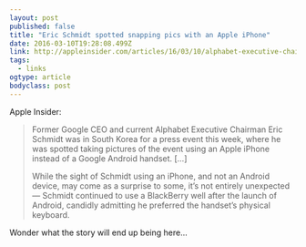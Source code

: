```yaml
---
layout: post 
published: false 
title: "Eric Schmidt spotted snapping pics with an Apple iPhone" 
date: 2016-03-10T19:28:08.499Z 
link: http://appleinsider.com/articles/16/03/10/alphabet-executive-chairman-eric-schmidt-spotted-snapping-pics-with-an-apple-iphone 
tags:
  - links
ogtype: article 
bodyclass: post 
---
```


Apple Insider:

> Former Google CEO and current Alphabet Executive Chairman Eric Schmidt was in South Korea for a press event this week, where he was spotted taking pictures of the event using an Apple iPhone instead of a Google Android handset. […]
> 
> While the sight of Schmidt using an iPhone, and not an Android device, may come as a surprise to some, it’s not entirely unexpected — Schmidt continued to use a BlackBerry well after the launch of Android, candidly admitting he preferred the handset’s physical keyboard.

Wonder what the story will end up being here...